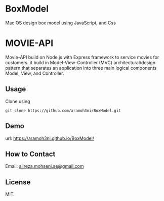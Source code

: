 # BoxModel
Mac OS design box model using JavaScript, and Css

# MOVIE-API

Movie-API build on Node.js with Express framework to service movies for customers. it build in Model-View-Controller (MVC) architectural/design pattern that 
separates an application into three main logical components Model, View, and Controller. 

## Usage

Clone using 

```
git clone https://github.com/aramoh3ni/BoxModel.git
```


## Demo 

url: https://aramoh3ni.github.io/BoxModel/

## How to Contact

Email: alireza.mohseni.se@gmail.com

## License

MIT.


